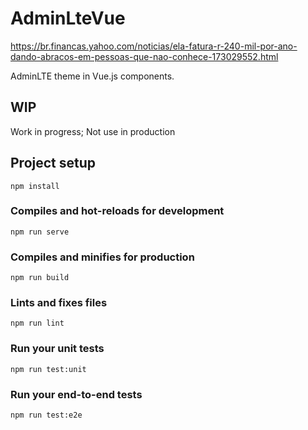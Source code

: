 # AdminLteVue
https://br.financas.yahoo.com/noticias/ela-fatura-r-240-mil-por-ano-dando-abracos-em-pessoas-que-nao-conhece-173029552.html

AdminLTE theme in Vue.js components.

## WIP

Work in progress; Not use in production


## Project setup
```
npm install
```

### Compiles and hot-reloads for development
```
npm run serve
```

### Compiles and minifies for production
```
npm run build
```

### Lints and fixes files
```
npm run lint
```

### Run your unit tests
```
npm run test:unit
```

### Run your end-to-end tests
```
npm run test:e2e
```
